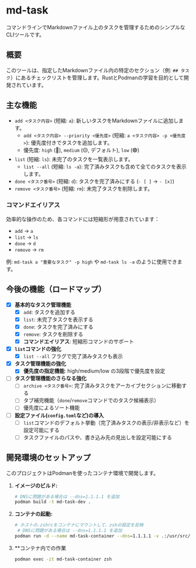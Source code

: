 # md-task

コマンドラインでMarkdownファイル上のタスクを管理するためのシンプルなCLIツールです。

## 概要

このツールは、指定したMarkdownファイル内の特定のセクション（例: `## タスク`）にあるチェックリストを管理します。RustとPodmanの学習を目的として開発されています。

## 主な機能

- `add <タスク内容>` (短縮: `a`): 新しいタスクをMarkdownファイルに追加します。
  - `add <タスク内容> --priority <優先度>` (短縮: `a <タスク内容> -p <優先度>`): 優先度付きでタスクを追加します。
  - 優先度: `high` (🔴), `medium` (🟡, デフォルト), `low` (🟢)
- `list` (短縮: `ls`): 未完了のタスクを一覧表示します。
  - `list --all` (短縮: `ls -a`): 完了済みタスクも含めて全てのタスクを表示します。
- `done <タスク番号>` (短縮: `d`): タスクを完了済みにする (`- [ ]` -> `- [x]`)
- `remove <タスク番号>` (短縮: `rm`): 未完了タスクを削除します。

### コマンドエイリアス

効率的な操作のため、各コマンドには短縮形が用意されています：
- `add` → `a`
- `list` → `ls`  
- `done` → `d`
- `remove` → `rm`

例: `md-task a "重要なタスク" -p high` や `md-task ls -a` のように使用できます。

## 今後の機能（ロードマップ）

- [x] **基本的なタスク管理機能**
    - [x] `add`: タスクを追加する
    - [x] `list`: 未完了タスクを表示する  
    - [x] `done`: タスクを完了済みにする
    - [x] `remove`: タスクを削除する
    - [x] **コマンドエイリアス**: 短縮形コマンドのサポート
- [x] **`list`コマンドの強化**
    - [x] `list --all` フラグで完了済みタスクも表示
- [x] **タスク管理機能の強化**
    - [x] **優先度の指定機能**: high/medium/low の3段階で優先度を設定
- [ ] **タスク管理機能のさらなる強化**
    - [ ] `archive <タスク番号>`: 完了済みタスクをアーカイブセクションに移動する
    - [ ] タブ補完機能（`done`/`remove`コマンドでのタスク候補表示）
    - [ ] 優先度によるソート機能
- [ ] **設定ファイル(`config.toml`など)の導入**
    - [ ] `list`コマンドのデフォルト挙動（完了済みタスクの表示/非表示など）を設定可能にする
    - [ ] タスクファイルのパスや、書き込み先の見出しを設定可能にする

## 開発環境のセットアップ

このプロジェクトはPodmanを使ったコンテナ環境で開発します。

1. **イメージのビルド:**
   ```bash
   # DNSに問題がある場合は --dns=1.1.1.1 を追加
   podman build -t md-task-dev .
   ```
2. **コンテナの起動:**
   ```bash 
   # ホストの.zshrcをコンテナにマウントして、zshの設定を反映
    # DNSに問題がある場合は --dns=1.1.1.1 を追加
   podman run -d --name md-task-container --dns=1.1.1.1 -v .:/usr/src/app -v ~/.zshrc:/root/.zshrc:ro md-task-dev
   ```
3. **コンテナ内での作業
    ```bash
    podman exec -it md-task-container zsh
    ```
